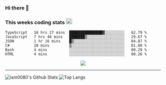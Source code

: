### Hi there 👋

<!--START_SECTION:giphy-->
<!--END_SECTION:giphy-->

### This weeks coding stats <img src="https://media1.giphy.com/media/LmNwrBhejkK9EFP504/giphy.gif?cid=ecf05e4723nsktnyyj53u162g7cy5rjqfg6gz06kxdg5y55g&rid=giphy.gif" width="20" height="20" />
<!--START_SECTION:waka-->

```text
TypeScript   16 hrs 27 mins  ███████████████▓░░░░░░░░░   62.79 %
JavaScript   7 hrs 46 mins   ███████▒░░░░░░░░░░░░░░░░░   29.67 %
JSON         1 hr 16 mins    █▒░░░░░░░░░░░░░░░░░░░░░░░   04.87 %
C#           28 mins         ▒░░░░░░░░░░░░░░░░░░░░░░░░   01.80 %
Bash         4 mins          ░░░░░░░░░░░░░░░░░░░░░░░░░   00.29 %
HTML         4 mins          ░░░░░░░░░░░░░░░░░░░░░░░░░   00.26 %
```

<!--END_SECTION:waka-->

<!--START_SECTION:comicstrip-->
<p align="center">
 <a href="https://xkcd.com/">
 <img src="https://imgs.xkcd.com/comics/first_internet_interaction.png" />
</a>
</p>
<!--END_SECTION:comicstrip-->

---

![ism0080's Github Stats](https://github-readme-stats.vercel.app/api?username=ism0080&show_icons=true%hide_border=true&hide=issues)
![Top Langs](https://github-readme-stats.vercel.app/api/top-langs/?username=ism0080&layout=compact)

<!--
**ism0080/ism0080** is a ✨ _special_ ✨ repository because its `README.md` (this file) appears on your GitHub profile.

Here are some ideas to get you started:

- 🔭 I’m currently working on ...
- 🌱 I’m currently learning ...
- 👯 I’m looking to collaborate on ...
- 🤔 I’m looking for help with ...
- 💬 Ask me about ...
- 📫 How to reach me: ...
- 😄 Pronouns: ...
- ⚡ Fun fact: ...
-->
